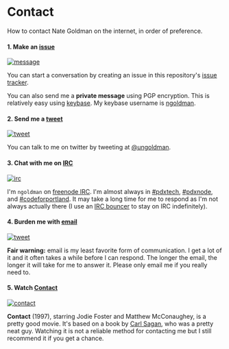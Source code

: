 # Contact

How to contact Nate Goldman on the internet, in order of preference.

#### 1. Make an [issue][message-url]

[![message][message-img]][message-url]

You can start a conversation by creating an issue in this repository's [issue tracker](../../issues).

You can also send me a **private message** using PGP encryption. This is relatively easy using [keybase](https://keybase.io/). My keybase username is [ngoldman](https://keybase.io/ngoldman).

[message-img]: http://img.shields.io/badge/create-issue-brightgreen.svg?style=flat-square
[message-url]: ../../issues/new

#### 2. Send me a [tweet][tweet-url]

[![tweet][tweet-img]][tweet-url]

You can talk to me on twitter by tweeting at [@ungoldman](http://twitter.com/ungoldman).

[tweet-img]: http://img.shields.io/badge/send-tweet-green.svg?style=flat-square
[tweet-url]: https://twitter.com/intent/tweet?text=@ungoldman%20

#### 3. Chat with me on [IRC][irc-url]

[![irc][irc-img]][irc-url]

I'm `ngoldman` on [freenode IRC](https://freenode.net/). I'm almost always in [#pdxtech](http://webchat.freenode.net/?channels=pdxtech), [#pdxnode](http://webchat.freenode.net/?channels=codeforportland), and [#codeforportland](http://webchat.freenode.net/?channels=codeforportland). It may take a long time for me to respond as I'm not always actually there (I use an [IRC bouncer](http://en.wikipedia.org/wiki/BNC_(software)) to stay on IRC indefinitely).

[irc-img]: http://img.shields.io/badge/join-freenode-yellow.svg?style=flat-square
[irc-url]: http://webchat.freenode.net/?channels=codeforportland

#### 4. Burden me with [email][email-url]

[![tweet][email-img]][email-url]

**Fair warning:** email is my least favorite form of communication. I get a lot of it and it often takes a while before I can respond. The longer the email, the longer it will take for me to answer it. Please only email me if you really need to.

[email-img]: http://img.shields.io/badge/compose-email-orange.svg?style=flat-square
[email-url]: mailto:contact%20at%20ngoldman%20dot%20me

#### 5. Watch [Contact][contact-url]

[![contact][contact-img]][contact-url]

**Contact** (1997), starring Jodie Foster and Matthew McConaughey, is a pretty good movie. It's based on a book by [Carl Sagan](http://en.wikipedia.org/wiki/Carl_Sagan), who was a pretty neat guy. Watching it is not a reliable method for contacting me but I still recommend it if you get a chance.

[contact-img]: http://ia.media-imdb.com/images/M/MV5BMjEyMDQxMTMxMF5BMl5BanBnXkFtZTcwNTU0ODcyMg@@._V1_SX640_SY720_.jpg
[contact-url]: http://www.imdb.com/title/tt0118884/
